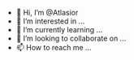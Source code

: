 - 👋 Hi, I’m @Atlasior
- 👀 I’m interested in ...
- 🌱 I’m currently learning ...
- 💞️ I’m looking to collaborate on ...
- 📫 How to reach me ...

<!---
Atlasior/Atlasior is a ✨ special ✨ repository because its `README.md` (this file) appears on your GitHub profile.
You can click the Preview link to take a look at your changes.
--->
